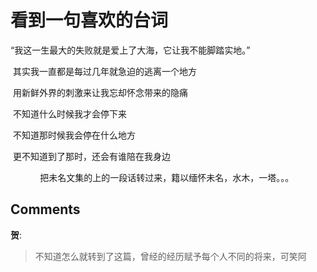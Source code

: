 # 看到一句喜欢的台词

<div id="msgcns!9884D0A402622CB2!118" class="bvMsg"><p>“我这一生最大的失败就是爱上了大海，它让我不能脚踏实地。”</p> <p> 其实我一直都是每过几年就急迫的逃离一个地方</p> <p> 用新鲜外界的刺激来让我忘却怀念带来的隐痛</p> <p> 不知道什么时候我才会停下来</p> <p> 不知道那时候我会停在什么地方</p> <p> 更不知道到了那时，还会有谁陪在我身边</p> <p>            把未名文集的上的一段话转过来，籍以缅怀未名，水木，一塔。。。</p></div>

## Comments

**贺**:
> 不知道怎么就转到了这篇，曾经的经历赋予每个人不同的将来，可笑阿

